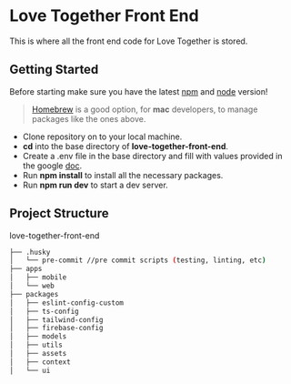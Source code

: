 # Love Together Front End

This is where all the front end code for Love Together is stored.

## Getting Started

Before starting make sure you have the latest [npm](https://www.npmjs.com/) and [node](https://nodejs.org/) version!

> [Homebrew](https://brew.sh/) is a good option, for **mac** developers, to manage packages like the ones above.

- Clone repository on to your local machine.
- **cd** into the base directory of **love-together-front-end**.
- Create a .env file in the base directory and fill with values provided in the google [doc](https://docs.google.com/document/d/1DMZMuRXDwaXl_DLprfNtJbs-FUOF440LoNovyojknqU/edit).
- Run **npm install** to install all the necessary packages.
- Run **npm run dev** to start a dev server.

## Project Structure

love-together-front-end

```bash
├── .husky
│   └── pre-commit //pre commit scripts (testing, linting, etc)
├── apps
│   ├── mobile
│   └── web
├── packages
│   ├── eslint-config-custom
│   ├── ts-config
│   ├── tailwind-config
│   ├── firebase-config
│   ├── models
│   ├── utils
│   ├── assets
│   ├── context
│   └── ui
```
